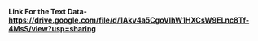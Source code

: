 
**Link For the Text Data- <br>
https://drive.google.com/file/d/1Akv4a5CgoVlhW1HXCsW9ELnc8Tf-4MsS/view?usp=sharing**
